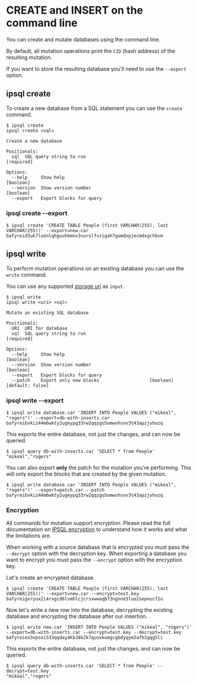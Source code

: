# CREATE and INSERT on the command line

You can create and mutate databases using the command line.

By default, all mutation operations print the `CID` (hash address) of the
resulting mutation.

If you want to store the resulting database you'll need to use the `--export` option.

## ipsql create

To create a new database from a SQL statement you can use the `create` command.

```
$ ipsql create
ipsql create <sql>

Create a new database

Positionals:
  sql  SQL query string to run                                        [required]

Options:
  --help     Show help                                                 [boolean]
  --version  Show version number                                       [boolean]
  --export   Export blocks for query
```

### ipsql create --export

```
$ ipsql create 'CREATE TABLE People (first VARCHAR(255), last VARCHAR(255))' --export=new.car
bafyreid3uk7luonlqhguuhkmnx3vurslfvzigah7gomdxpjecmdxgchbsm
```

## ipsql write

To perform mutation operations on an existing database you can use the `write` command.

You can use any supported [storage uri]('./storage-uris') as `input`.

```
$ ipsql write
ipsql write <uri> <sql>

Mutate an existing SQL database

Positionals:
  URI  URI for database
  sql  SQL query string to run                                        [required]

Options:
  --help     Show help                                                 [boolean]
  --version  Show version number                                       [boolean]
  --export   Export blocks for query
  --patch    Export only new blocks                   [boolean] [default: false]
```

### ipsql write --export

```
$ ipsql write database.car 'INSERT INTO People VALUES ("mikeal", "rogers")' --export=db-with-inserts.car
bafyreibvkiz44m6wkty2ugeypg33rw2qqzgo5omwvhsnv3t43apzjvhozq
```

This exports the entire database, not just the changes, and can now be queried.

```
$ ipsql query db-with-inserts.car 'SELECT * from People'
"mikeal","rogers"
```

You can also export **only** the patch for the mutation you're performing. This will only export the
blocks that are created by the given mutation.

```
$ ipsql write database.car 'INSERT INTO People VALUES ("mikeal", "rogers")' --export=patch.car --patch
bafyreibvkiz44m6wkty2ugeypg33rw2qqzgo5omwvhsnv3t43apzjvhozq
```

### Encryption

All commands for mutation support encryption. Please read the full documentation on
[IPSQL encryption](./encryption.md) to understand how it works and what the limitations
are.

When working with a source database that is encrypted
you must pass the `--decrypt` option with the decryption key. When exporting a database you want
to encrypt you must pass the `--encrypt` option with the encryption key.

Let's create an encrypted database.

```
$ ipsql create 'CREATE TABLE People (first VARCHAR(255), last VARCHAR(255))' --export=new.car --encrypt=test.key
bafyreigvryux2i4rxgcd6lvmhlcjcrsxwwaqb73ngnne5luo2sepeucf2u
```

Now let's write a new row into the database, decrypting the existing database and encrypting the database
after our insertion.

```
$ ipsql write new.car 'INSERT INTO People VALUES ("mikeal", "rogers")' --export=db-with-inserts.car --encrypt=test.key --decrypt=test.key
bafyreieo3vpsoi533qqday4kb34k2k7quoxkumgcgbdyqym2afb2gqg5li
```

This exports the entire database, not just the changes, and can now be queried.

```
$ ipsql query db-with-inserts.car 'SELECT * from People' --decrypt=test.key
"mikeal","rogers"
```


